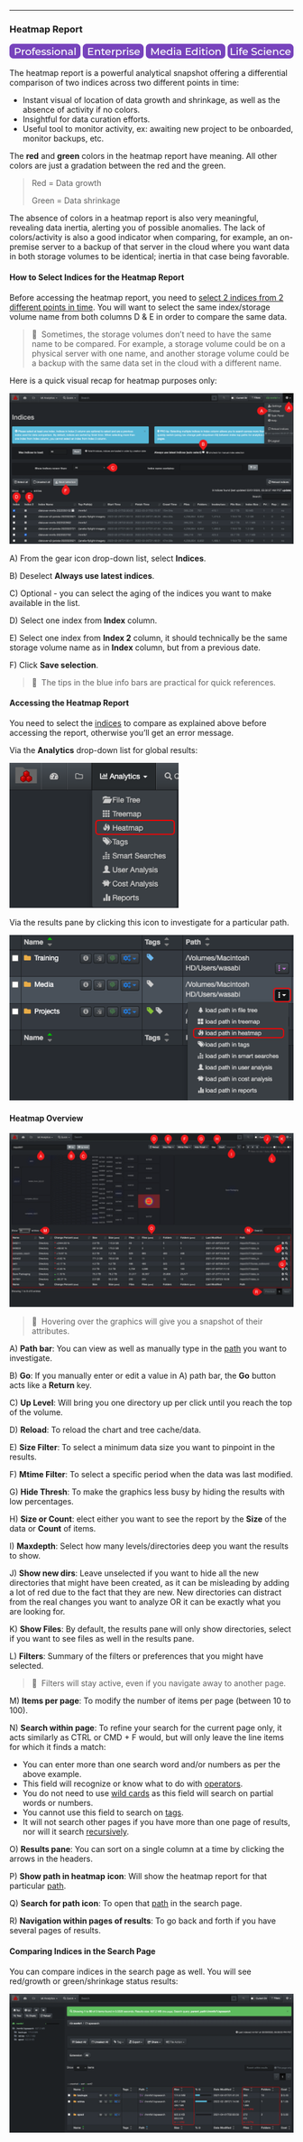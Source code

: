 <p id="heatmap"></p>

___
### Heatmap Report

![Image: Professional Edition Label](images/button_edition_professional.png)&nbsp;![Image: Enterprise Edition Label](images/button_edition_enterprise.png)&nbsp;![Image: AJA Diskover Media Edition Label](images/button_edition_media.png)&nbsp;![Image: Life Science Edition Label](images/button_edition_life_science.png)


The heatmap report is a powerful analytical snapshot offering a differential comparison of two indices across two different points in time:

- Instant visual of location of data growth and shrinkage, as well as the absence of activity if no colors.
- Insightful for data curation efforts.
- Useful tool to monitor activity, ex: awaiting new project to be onboarded, monitor backups, etc.

The **red** and **green** colors in the heatmap report have meaning. All other colors are just a gradation between the red and the green.

> Red = Data growth
> 
> Green = Data shrinkage

The absence of colors in a heatmap report is also very meaningful, revealing data inertia, alerting you of possible anomalies. The lack of colors/activity is also a good indicator when comparing, for example, an on-premise server to a backup of that server in the cloud where you want data in both storage volumes to be identical; inertia in that case being favorable.

#### How to Select Indices for the Heatmap Report

Before accessing the heatmap report, you need to [select 2 indices from 2 different points in time](#index_selection). You will want to select the same index/storage volume name from both columns D & E in order to compare the same data.

>🔆 &nbsp;Sometimes, the storage volumes don’t need to have the same name to be compared. For example, a storage volume could be on a physical server with one name, and another storage volume could be a backup with the same data set in the cloud with a different name.

Here is a quick visual recap for heatmap purposes only:

![Image: Indices Selection for Heatmap Report](images/image_analytics_heatmap_indices_selection.png)

A) From the gear icon drop-down list, select  **Indices**.

B) Deselect **Always use latest indices**.

C) Optional - you can select the aging of the indices you want to make available in the list.

D) Select one index from  **Index**  column.

E) Select one index from  **Index 2**  column, it should technically be the same storage volume name as in  **Index**  column, but from a previous date.

F) Click  **Save selection**.

>🔆 &nbsp;The tips in the blue info bars are practical for quick references.

#### Accessing the Heatmap Report

You need to select the [indices](#index_selection) to compare as explained above before accessing the report, otherwise you’ll get an error message.

Via the  **Analytics**  drop-down list for global results:

<img src="images/image_analytics_heatmap_access_via_analytics_dropdown_20230215.png" width="300">

Via the results pane by clicking this icon to investigate for a particular path.

<img src="images/image_analytics_heatmap_access_via_results_pane_20230215.png" width="600">


#### Heatmap Overview

![Image: Heatmap Report Overview](images/image_analytics_heatmap_overview.png)

>🔆 &nbsp;Hovering over the graphics will give you a snapshot of their attributes.

A) **Path bar**: You can view as well as manually type in the [path](#path) you want to investigate.

B) **Go**: If you manually enter or edit a value in A) path bar, the  **Go**  button acts like a  **Return**  key.

C) **Up Level**: Will bring you one directory up per click until you reach the top of the volume.

D) **Reload**: To reload the chart and tree cache/data.

E) **Size Filter**: To select a minimum data size you want to pinpoint in the results.

F) **Mtime Filter**: To select a specific period when the data was last modified.

G) **Hide Thresh**: To make the graphics less busy by hiding the results with low percentages.

H) **Size or Count**: elect either you want to see the report by the  **Size**  of the data or **Count** of items.

I) **Maxdepth**: Select how many levels/directories deep you want the results to show.

J) **Show new dirs**: Leave unselected if you want to hide all the new directories that might have been created, as it can be misleading by adding a lot of red due to the fact that they are new. New directories can distract from the real changes you want to analyze OR it can be exactly what you are looking for.

K) **Show Files**: By default, the results pane will only show directories, select if you want to see files as well in the results pane.

L) **Filters**: Summary of the filters or preferences that you might have selected.

>🔆 &nbsp;Filters will stay active, even if you navigate away to another page.

M) **Items per page**: To modify the number of items per page (between 10 to 100).

N) **Search within page**: To refine your search for the current page only, it acts similarly as CTRL or CMD + F would, but will only leave the line items for which it finds a match:
  - You can enter more than one search word and/or numbers as per the above example.
  - This field will recognize or know what to do with [operators](#operators).
  - You do not need to use [wild cards](#wildcards) as this field will search on partial words or numbers.
  - You cannot use this field to search on [tags](#tags).
  - It will not search other pages if you have more than one page of results, nor will it search [recursively](#recursive).

O) **Results pane**: You can sort on a single column at a time by clicking the arrows in the headers.

P) **Show path in heatmap** **icon**: Will show the heatmap report for that particular [path](#path).

Q) **Search for path icon**: To open that [path](#path) in the search page.

R) **Navigation within pages of results**: To go back and forth if you have several pages of results.

#### Comparing Indices in the Search Page

You can compare indices in the search page as well. You will see red/growth or green/shrinkage status results:

![Image: Comparing Indices in the Search Page](images/image_analytics_heatmap_results_in_search_page.png)
